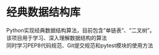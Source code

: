 # 经典数据结构库
Python实现经典数据结构算法，目前包含“单链表”、“二叉树”。  
该项目用于学习、深入理解数据结构的算法  
同时学习PEP8代码规范、Git提交规范和pytest模块的使用方法
